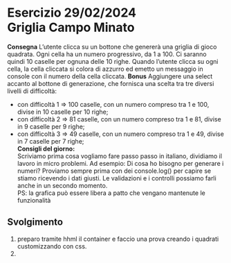 Esercizio 29/02/2024 <br>
Griglia Campo Minato
===
**Consegna**
L’utente clicca su un bottone che genererà una griglia di gioco quadrata.
Ogni cella ha un numero progressivo, da 1 a 100.
Ci saranno quindi 10 caselle per ognuna delle 10 righe.
Quando l’utente clicca su ogni cella, la cella cliccata si colora di azzurro ed emetto un messaggio in console con il numero della cella cliccata.
**Bonus**
Aggiungere una select accanto al bottone di generazione, che fornisca una scelta tra tre diversi livelli di difficoltà:
- con difficoltà 1 => 100 caselle, con un numero compreso tra 1 e 100, divise in 10 caselle per 10 righe;
- con difficoltà 2 => 81 caselle, con un numero compreso tra 1 e 81, divise in 9 caselle per 9 righe;
- con difficoltà 3 => 49 caselle, con un numero compreso tra 1 e 49, divise in 7 caselle per 7 righe;<br>
**Consigli del giorno:**  
Scriviamo prima cosa vogliamo fare passo passo in italiano, dividiamo il lavoro in micro problemi.
Ad esempio:
Di cosa ho bisogno per generare i numeri?
Proviamo sempre prima con dei console.log() per capire se stiamo ricevendo i dati giusti.
Le validazioni e i controlli possiamo farli anche in un secondo momento.<br>
PS: la grafica può essere libera a patto che vengano mantenute le funzionalità

## Svolgimento
1. preparo tramite hhml il container e faccio una prova creando i quadrati customizzando con css.
2. 